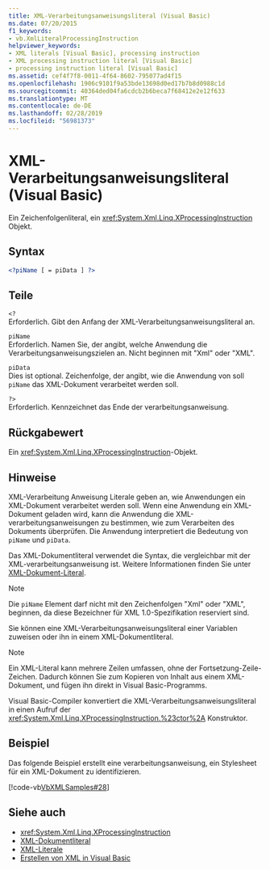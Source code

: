 ```yaml
---
title: XML-Verarbeitungsanweisungsliteral (Visual Basic)
ms.date: 07/20/2015
f1_keywords:
- vb.XmlLiteralProcessingInstruction
helpviewer_keywords:
- XML literals [Visual Basic], processing instruction
- XML processing instruction literal [Visual Basic]
- processing instruction literal [Visual Basic]
ms.assetid: cef4f7f8-0011-4f64-8602-795077ad4f15
ms.openlocfilehash: 1906c9101f9a53bde13698d0ed17b7b8d0988c1d
ms.sourcegitcommit: 40364ded04fa6cdcb2b6beca7f68412e2e12f633
ms.translationtype: MT
ms.contentlocale: de-DE
ms.lasthandoff: 02/28/2019
ms.locfileid: "56981373"
---
```

# <a name="xml-processing-instruction-literal-visual-basic"></a>XML-Verarbeitungsanweisungsliteral (Visual Basic)
Ein Zeichenfolgenliteral, ein <xref:System.Xml.Linq.XProcessingInstruction> Objekt.  
  
## <a name="syntax"></a>Syntax  
  
```xml  
<?piName [ = piData ] ?>  
```  
  
## <a name="parts"></a>Teile  
 `<?`  
 Erforderlich. Gibt den Anfang der XML-Verarbeitungsanweisungsliteral an.  
  
 `piName`  
 Erforderlich. Namen Sie, der angibt, welche Anwendung die Verarbeitungsanweisungszielen an. Nicht beginnen mit "Xml" oder "XML".  
  
 `piData`  
 Dies ist optional. Zeichenfolge, der angibt, wie die Anwendung von soll `piName` das XML-Dokument verarbeitet werden soll.  
  
 `?>`  
 Erforderlich. Kennzeichnet das Ende der verarbeitungsanweisung.  
  
## <a name="return-value"></a>Rückgabewert  
 Ein <xref:System.Xml.Linq.XProcessingInstruction>-Objekt.  
  
## <a name="remarks"></a>Hinweise  
 XML-Verarbeitung Anweisung Literale geben an, wie Anwendungen ein XML-Dokument verarbeitet werden soll. Wenn eine Anwendung ein XML-Dokument geladen wird, kann die Anwendung die XML-verarbeitungsanweisungen zu bestimmen, wie zum Verarbeiten des Dokuments überprüfen. Die Anwendung interpretiert die Bedeutung von `piName` und `piData`.  
  
 Das XML-Dokumentliteral verwendet die Syntax, die vergleichbar mit der XML-verarbeitungsanweisung ist. Weitere Informationen finden Sie unter [XML-Dokument-Literal](../../../visual-basic/language-reference/xml-literals/xml-document-literal.md).  
  
> [!NOTE]
>  Die `piName` Element darf nicht mit den Zeichenfolgen "Xml" oder "XML", beginnen, da diese Bezeichner für XML 1.0-Spezifikation reserviert sind.  
  
 Sie können eine XML-Verarbeitungsanweisungsliteral einer Variablen zuweisen oder ihn in einem XML-Dokumentliteral.  
  
> [!NOTE]
>  Ein XML-Literal kann mehrere Zeilen umfassen, ohne der Fortsetzung-Zeile-Zeichen. Dadurch können Sie zum Kopieren von Inhalt aus einem XML-Dokument, und fügen ihn direkt in Visual Basic-Programms.  
  
 Visual Basic-Compiler konvertiert die XML-Verarbeitungsanweisungsliteral in einen Aufruf der <xref:System.Xml.Linq.XProcessingInstruction.%23ctor%2A> Konstruktor.  
  
## <a name="example"></a>Beispiel  
 Das folgende Beispiel erstellt eine verarbeitungsanweisung, ein Stylesheet für ein XML-Dokument zu identifizieren.  
  
 [!code-vb[VbXMLSamples#28](~/samples/snippets/visualbasic/VS_Snippets_VBCSharp/VbXMLSamples/VB/XMLSamples13.vb#28)]  
  
## <a name="see-also"></a>Siehe auch
- <xref:System.Xml.Linq.XProcessingInstruction>
- [XML-Dokumentliteral](../../../visual-basic/language-reference/xml-literals/xml-document-literal.md)
- [XML-Literale](../../../visual-basic/language-reference/xml-literals/index.md)
- [Erstellen von XML in Visual Basic](../../../visual-basic/programming-guide/language-features/xml/creating-xml.md)
